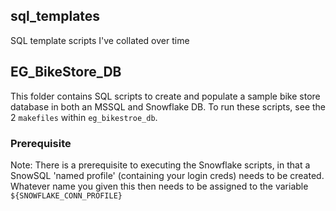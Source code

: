 ## sql_templates

SQL template scripts I've collated over time

## EG_BikeStore_DB

This folder contains SQL scripts to create and populate a sample bike store database in both an MSSQL and Snowflake DB. To run these scripts, see the 2 `makefiles` within `eg_bikestroe_db`.

### Prerequisite

Note: There is a prerequisite to executing the Snowflake scripts, in that a SnowSQL 'named profile' (containing your login creds) needs to be created. Whatever name you given this then needs to be assigned to the variable `${SNOWFLAKE_CONN_PROFILE}`

